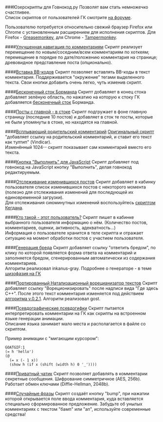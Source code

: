###Юзерскрипты для Говнокод.ру
Позволят вам стать немножечко счастливее.  
Список скриптов от пользователей ГК смотрите [на форуме](http://gvforum.ru/viewtopic.php?id=1173).

Пользователю потребуется относительно свежий браузер Firefox или Chrome с установленным расширением для исполнения скриптов. Для Firefox - [Greasemonkey](https://addons.mozilla.org/ru/firefox/addon/greasemonkey/), для Chrome - [Tampermonkey](https://chrome.google.com/webstore/detail/tampermonkey/dhdgffkkebhmkfjojejmpbldmpobfkfo).

####[Улучшенная навигация по комментариям](gc_new_comments.user.js)
  Скрипт реализует перемещение по новым/соседним/всем комментариям по хоткеям;
  перемещение в порядке по дате/положению комментария на странице;
  древовидное представление поста (опционально).

####[Вставка BB-кодов](bbcode.user.js)
  Скрипт позволяет вставлять BB-коды в текст комментария. Поддерживается
  "окружение" тегами выделенного текста. Свои кнопки добавить очень легко,
  чуть изменив скрипт.

####[Бесконечный сток Борманда](infinite_stok.user.js)
  Скрипт добавляет в конец стока добавляет зелёную область, по нажатию на которую
  к стоку ГК добавляется [бесконечный сток](http://bormand.tk/gktmp/) Борманда.

####[Посты с главной - в стоке](main_vs_stok.user.js)
  Скрипт подгружает в фоне главную страницу (последние 10 постов) и добавляет в сток те посты, которые не были упомянуты в стоке, но находятся на главной.

####[Всплывающий родительский комментарий](gc_parent_comment_2.user.js)
  [Оригинальный скрипт](http://govnokod.ru/13321) "добавляет ссылку на родительский комментарий, и ставит его текст как тултип" (Vindicar).  
  Изменённый 1024-- скрипт показывает сам комментарий вместо его текста.

####[Кнопка "Выполнить" для JavaScript](execjs.user.js)
  Скрипт добавляет под говнокод на JavaScript кнопку "Выполнить", делая говнокод редактируемым.

####[Отслеживание изменившихся постов](gc_log_posts.user.js)
  Скрипт добавляет в кабинку пользователя список изменившихся постов с некоторого момента
  (полезно для отслеживания изменений для последующей их единовременной загрузки).  
  Для отслеживания сиюминутных изменений воспользуйтесь [скриптом Кегдана](https://github.com/Kegdan/Jabiy-Scrip/blob/master/NewInGovnokod.js).

####[Кто такой - этот пользователь?](who.user.js)
  Скрипт пишет в кабинке выбранного пользователя информацию о нём.
  (Количество постов, комментариев, оценки, активность, адекватность...)   
  Информация о пользователе хранится в теле скрипта и отражает ситуацию на момент обработки постов с участием пользователя.

####[Генерация бреда](autobred.user.js)
  Скрипт добавляет ссылку "ответить бредом", по клику по которой появляется форма ответа на комментарий и заполняется бредом, сгенерированным автоматически из содержания комментариев.   
  Алгоритм реализовал inkanus-gray.
  Подробнее о генераторе - в теме [шизофазия на ГК](http://gvforum.ru/viewtopic.php?id=1203)

####[Портированный Натализационный ворецианизатор текстов](gost-vorec.user.js)
  Скрипт добавляет ссылку "Вореционизировать" после надписи вида "Где здесь C++".
  После этого текст комментария изменяется под действием [алгоритма v.0.2.1](http://gvforum.ru/viewtopic.php?pid=2372#p2372).
  Алгоритм реализовал gost.
  
####[Псевдографические псевдогифки](goatgif.user.js)
  Скрипт пытается интерпретировать комментарии на ГК как скрипты на встроенном языке генерации анимации.   
  Описание языка занимает мало места и располагается в файле со скриптом.
  
  Пример анимации с "мигающим курсором":

    GOATGIF:1
    (= h 'hello')
    (@
      (= x (- 1 x))
      (show h (if x (shift (width h) 0 '_'))))

####[Приватный чатик](cryptochat.user.js)
  Скрипт позволяет добавлять в комментарии секретные сообщения. Шифрование симметричное (AES, 256b). Работает обмен ключами (Diffie-Hellman, 2048b).

####[Случайные фразы](bump.user.js)
  Скрипт создаёт кнопку "bump", при нажатии которой открывается поле ввода комментария, куда вставляется специально сформированное предложение. Забудьте об унылых комментариях с текстом "бамп" или "ап", используйте современные средства!